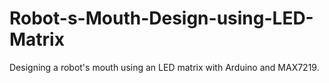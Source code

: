 # Robot-s-Mouth-Design-using-LED-Matrix
Designing a robot's mouth using an LED matrix with Arduino and MAX7219.

